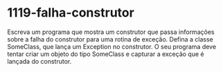 # 1119-falha-construtor
Escreva um programa que mostra um construtor que passa informações sobre a falha do construtor para uma rotina de exceção. Defina a classe SomeClass, que lança um Exception no construtor. O seu programa deve tentar criar um objeto do tipo SomeClass e capturar a exceção que é lançada do construtor.
